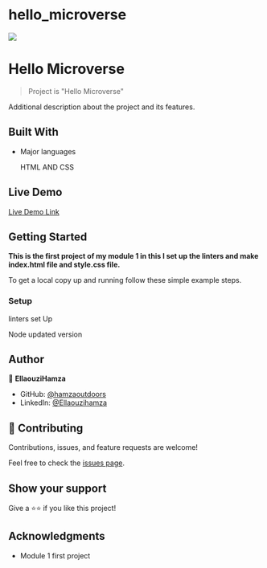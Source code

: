 # hello_microverse
![](https://img.shields.io/badge/Microverse-blueviolet)

# Hello Microverse

> Project is "Hello Microverse"


Additional description about the project and its features.

## Built With

- Major languages
   
    HTML AND CSS

## Live Demo

[Live Demo Link](https://hamzaoutdoors.github.io/hello-microverse/)


## Getting Started

**This is the first project of my module 1 in this I set up the linters and make index.html file and style.css file.**


To get a local copy up and running follow these simple example steps.


    

### Setup

linters set Up

Node updated version 




## Author

👤 **EllaouziHamza**

- GitHub: [@hamzaoutdoors](https://github.com/Hamzaoutdoors)
- LinkedIn: [@Ellaouzihamza](https://www.linkedin.com/in/hamza-ellaouzi-137a45b8/)


## 🤝 Contributing

Contributions, issues, and feature requests are welcome!

Feel free to check the [issues page](../../issues/).

## Show your support

Give a ⭐️⭐️ if you like this project!

## Acknowledgments

- Module 1 first project
